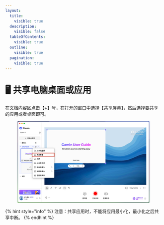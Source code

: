 ```yaml
---
layout:
  title:
    visible: true
  description:
    visible: false
  tableOfContents:
    visible: true
  outline:
    visible: true
  pagination:
    visible: true
---
```


# 🖥️ 共享电脑桌面或应用

在文档内容区点击【+】号，在打开的窗口中选择【共享屏幕】，然后选择要共享的应用或者桌面即可。

<figure><img src="../../.gitbook/assets/image (75).png" alt=""><figcaption></figcaption></figure>

{% hint style="info" %}
注意：共享应用时，不能将应用最小化，最小化之后共享中断。
{% endhint %}
